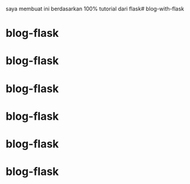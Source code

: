 saya membuat ini berdasarkan 100% tutorial dari flask#   b l o g - w i t h - f l a s k 
 
 
# blog-flask
# blog-flask
# blog-flask
# blog-flask
# blog-flask
# blog-flask
